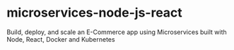 # microservices-node-js-react
Build, deploy, and scale an E-Commerce app using Microservices built with Node, React, Docker and Kubernetes
